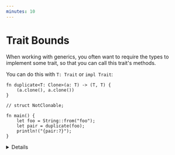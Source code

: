 ```yaml
---
minutes: 10
---
```


# Trait Bounds

When working with generics, you often want to require the types to implement
some trait, so that you can call this trait's methods.

You can do this with `T: Trait` or `impl Trait`:

```rust,editable
fn duplicate<T: Clone>(a: T) -> (T, T) {
    (a.clone(), a.clone())
}

// struct NotClonable;

fn main() {
    let foo = String::from("foo");
    let pair = duplicate(foo);
    println!("{pair:?}");
}
```

<details>

* Try making a `NonClonable` and passing it to `duplicate`.

* When multiple traits are necessary, use `+` to join them.

* Show a `where` clause, students will encounter it when reading code.

  ```rust,ignore
  fn duplicate<T>(a: T) -> (T, T)
  where
      T: Clone,
  {
      (a.clone(), a.clone())
  }
    ```

  * It declutters the function signature if you have many parameters.
  * It has additional features making it more powerful.
      * If someone asks, the extra feature is that the type on the left of ":" can be arbitrary, like `Option<T>`.

* Note that Rust does not (yet) support specialization. For example, given the
  original `duplicate`, it is invalid to add a specialized `duplicate(a: u32)`.

</details>

